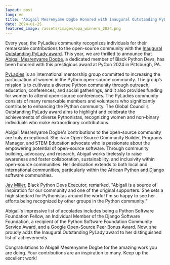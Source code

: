 ```yaml
---
layout: post
lang: en
title: "Abigail Mesrenyame Dogbe Honored with Inaugural Outstanding PyLady Award"
date: 2024-01-25
featured_image: /assets/images/opa_winners_2024.png
---
```

<div>
<p>Every year, the PyLadies community recognizes individuals for their remarkable contributions to the open-source community with the <a href="https://kit.pyladies.com/en/latest/global/award.html">Inaugural Outstanding PyLady award</a>. This year, we are thrilled to announce that <a href="https://mesrenyamedogbe.hashnode.dev/">Abigail Mesrenyame Dogbe</a>, a dedicated member of Black Python Devs, has been honored with this prestigious award at PyCon 2024 in Pittsburgh, PA.</p>
</div>

[PyLadies](https://pyladies.com/) is an international mentorship group committed to increasing the participation of women in the Python open-source community. The group’s mission is to cultivate a diverse Python community through outreach, education, conferences, and social gatherings, and it also provides funding for women to attend open-source conferences. The PyLadies community consists of many remarkable members and volunteers who significantly contribute to enhancing the Python community. The Global Council’s Outstanding PyLady award aims to highlight and celebrate the achievements of diverse Pythonistas, recognizing women and non-binary individuals who make extraordinary contributions.

Abigail Mesrenyame Dogbe's contributions to the open-source community are truly exceptional. She is an Open-Source Community Builder, Programs Manager, and STEM Education advocate who is passionate about the empowering potential of open-source software. Through community building, advocacy, and research, Abigail works tirelessly to raise awareness and foster collaboration, sustainability, and inclusivity within open-source communities. Her dedication extends to both local and international communities, particularly within the African Python and Django software communities.

[Jay Miller](https://kjaymiller.com/), Black Python Devs Executor, remarked, "Abigail is a source of inspiration for our community and one of the original supporters. She sets a high standard for Pythonistas around the world! I'm so happy to see her efforts being recognized by other groups in the Python community!"

Abigail's impressive list of accolades includes being a Python Software Foundation Fellow, an Individual Member of the Django Software Foundation, a recipient of the Python Software Foundation Community Service Award, and a Google Open-Source Peer Bonus Award. Now, she proudly adds the Inaugural Outstanding PyLady award to her distinguished list of achievements.

Congratulations to Abigail Mesrenyame Dogbe for the amazing work you are doing. Your contributions are an inspiration to many. Keep up the excellent work!
